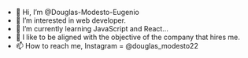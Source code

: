 - 👋 Hi, I’m @Douglas-Modesto-Eugenio
- 👀 I’m interested in web developer.
- 🌱 I’m currently learning JavaScript and React...
- 💞️ I like to be aligned with the objective of the company that hires me.
- 📫 How to reach me, Instagram = @douglas_modesto22 

<!---
Douglas-Modesto-Eugenio/Douglas-Modesto-Eugenio is a ✨ special ✨ repository because its `README.md` (this file) appears on your GitHub profile.
You can click the Preview link to take a look at your changes.
--->

